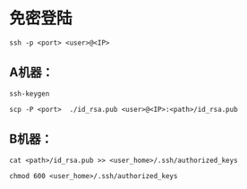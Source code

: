 # 免密登陆
```
ssh -p <port> <user>@<IP>
```

## A机器：
```
ssh-keygen

scp -P <port>  ./id_rsa.pub <user>@<IP>:<path>/id_rsa.pub

```

## B机器：
```
cat <path>/id_rsa.pub >> <user_home>/.ssh/authorized_keys

chmod 600 <user_home>/.ssh/authorized_keys
```
